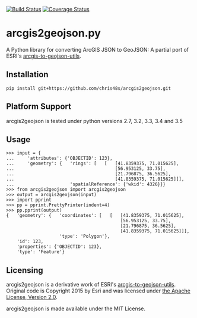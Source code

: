 [![Build Status](https://travis-ci.org/chris48s/arcgis2geojson.svg?branch=master)](https://travis-ci.org/chris48s/arcgis2geojson)
[![Coverage Status](https://coveralls.io/repos/github/chris48s/arcgis2geojson/badge.svg?branch=master)](https://coveralls.io/github/chris48s/arcgis2geojson?branch=master)

# arcgis2geojson.py
A Python library for converting ArcGIS JSON to GeoJSON: A partial port of ESRI's [arcgis-to-geojson-utils](https://github.com/Esri/arcgis-to-geojson-utils/).

## Installation
```
pip install git+https://github.com/chris48s/arcgis2geojson.git
```

## Platform Support
arcgis2geojson is tested under python versions 2.7, 3.2, 3.3, 3.4 and 3.5

## Usage

```
>>> input = {
...     'attributes': {'OBJECTID': 123},
...     'geometry': {   'rings': [   [   [41.8359375, 71.015625],
...                                      [56.953125, 33.75],
...                                      [21.796875, 36.5625],
...                                      [41.8359375, 71.015625]]],
...                     'spatialReference': {'wkid': 4326}}}
>>> from arcgis2geojson import arcgis2geojson
>>> output = arcgis2geojson(input)
>>> import pprint
>>> pp = pprint.PrettyPrinter(indent=4)
>>> pp.pprint(output)
{   'geometry': {   'coordinates': [   [   [41.8359375, 71.015625],
                                           [56.953125, 33.75],
                                           [21.796875, 36.5625],
                                           [41.8359375, 71.015625]]],
                    'type': 'Polygon'},
    'id': 123,
    'properties': {'OBJECTID': 123},
    'type': 'Feature'}
```

## Licensing

arcgis2geojson is a derivative work of ESRI's [arcgis-to-geojson-utils](https://github.com/Esri/arcgis-to-geojson-utils/). Original code is Copyright 2015 by Esri and was licensed under [the Apache License, Version 2.0](http://www.apache.org/licenses/LICENSE-2.0).

arcgis2geojson is made available under the MIT License.
